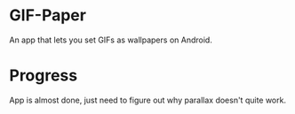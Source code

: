 # GIF-Paper
An app that lets you set GIFs as wallpapers on Android.

# Progress
App is almost done, just need to figure out why parallax doesn't quite work.
